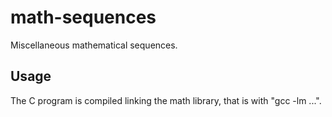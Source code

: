 # math-sequences
Miscellaneous mathematical sequences.
## Usage
The C program is compiled linking the math library, that is with "gcc -lm ...".
